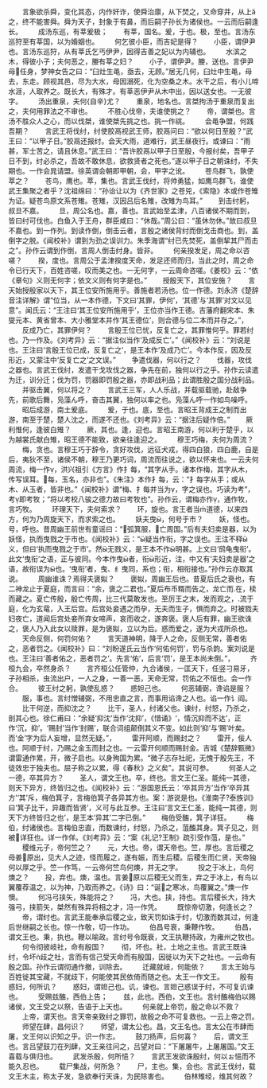 <!-- { "loadSidebar": true } -->
　　言象欲杀舜，变化其态，内作奸诈，使舜治廪，从下焚之，又命穿井，从上之，终不能害舜。舜为天子，封象于有鼻，而后嗣子孙长为诸侯也。一云而后嗣逢长。
　　成汤东巡，有莘爰极；
　　有莘，国名。爰，于也。极，至也。言汤东巡狩至有莘国，以为婚姻也。
　　何乞彼小臣，而吉妃是得？
　　小臣，谓伊尹也。言汤东巡狩，从有莘氏乞丐伊尹，因得吉善之妃以为内辅也。
　　水滨之木，得彼小子；夫何恶之，媵有莘之妇？
　　小子，谓伊尹。媵，送也。言伊尹母任身，梦神女告之曰：“臼灶生黾，亟去，无顾。”居无几何，臼灶中生黾，母去，东走。顾视其邑，尽为大水，母因溺死，化为空桑之木。水干之后，有小儿啼水涯，人取养之。既长大，有殊才。有莘恶伊尹从木中出，因以送女也。一无彼字。
　　汤出重泉，夫何{自辛}尤？
　　重泉，地名也。言桀拘汤于重泉而复出之，夫何用罪法之不审也。
　　不胜心伐帝，夫谁使挑之？
　　帝，谓桀也。言汤不胜众人之心，而以伐桀，谁使桀先挑之也。挑一作祧。
　　会黾争盟，何践吾期？
　　言武王将伐纣，纣使胶鬲视武王师，胶鬲问曰：“欲以何日至殷？”武王曰：“以甲子日。”胶鬲还报纣。会天大雨，道难行，武王昼夜行。或谏曰：“雨甚，军士苦之，请且休息。”武王曰：“吾许胶鬲以甲子日至殷，今报纣矣，吾甲子日不到，纣必杀之，吾故不敢休息，欲救贤者之死也。”遂以甲子日之朝诛纣，不失期也。一作会晁请盟。徐英谓会朝即甲朝，会，甲字之讹。
　　苍鸟群飞，孰使萃之？
　　苍鸟，鹰也。萃，集也。言武王伐纣，将帅勇猛，如鹰鸟群飞，谁使武王集聚之者乎？沈祖绵曰：“孙诒让以为《齐世家》之苍兕，《索隐》本或作苍雉为证。疑苍鸟原文系苍雉。苍雉，汉因吕后名雉，改雉为鸟耳。”
　　到击纣躬，叔旦不嘉。
　　旦，周公名也。嘉，善也。言武始至孟津，八百诸侯不期而到，皆曰纣可伐也。白鱼入于王舟，群臣咸曰：“休哉。”周公曰：“虽休勿休。”故曰叔旦不嘉也。到一作列。到读作倒，倒击云者，言殷之诸侯背纣而倒戈击商也。到，盖倒字之脱。《闻校补》谓到为劲之误训力。朱季海谓“纣已先焚死，盖倒挈其尸而击之”。孙作云谓到作倒，言周人倒击纣身。皆非。
　　何亲揆发足，周之命以咨嗟？
　　揆，度也。言周公于孟津揆度天命，发足还师而归，当此之时，周之命令已行天下，百姓咨嗟，叹而美之也。一无何字，一云周命咨嗟。《姜校》云：“依《章句》义则无何字；依文义则有何字是也。”
　　授殷天下，其位安施？
　　言天始授殷家以天下，其王位安所施用乎。善施者若汤也。位一作德。刘永济《楚辞音注详解》谓“位当，从一本作德，下文曰‘其罪，伊何’，‘其德’与‘其罪’对文以见意”。闻氏云：“王注曰‘其王位安所施用乎’，王位亦当作王德。吉藩府翻宋本、朱燮元本、黄省曾本、大小雅堂本并作‘其王德位’，则合德与位二本而并存之。”，
　　反成乃亡，其罪伊何？
　　言殷王位已忧，反复亡之，其罪惟何乎。罪若纣也。乃一作及。《刘考异》云：“据注似当作‘及成反亡’。”《闻校补》云：“刘说是也。王注曰‘言殷王位已成，反复亡之’，是王本作‘及成乃亡’。今本作反，因及反形近，又蒙注中‘反复亡之’之文误。”
　　争遣伐器，何以行之？
　　伐器，攻伐之器也。言武王伐纣，发遣干戈攻伐之器，争先在前，独何以行之乎。孙作云读遣为迁，训分迁；伐为罚，罚器即罚殷之器，亦即战利品；此谓胜殷之国分战利品。
　　并驱击翼，何以将之？
　　言武王三军，人人乐战，并载驱载驰，赴敌争先，前歌后舞，凫藻ん呼，奋击其翼，独何以率之也。凫藻ん呼一作如鸟噪呼。
　　昭后成游，南土爰底。
　　爰，于也。底，至也。言昭王背成王之制而出游，南至于楚，楚人沈之，而遂不还也。《刘考异》云：“据注后疑作倍。”
　　厥利惟何，逢彼白雉？
　　厥，其也。逢，迎也。言昭王南游，何以利于楚乎，以为越裳氏献白雉，昭王德不能致，欲亲往逢迎之。
　　穆王巧梅，夫何为周流？
　　梅，贪也。言穆王巧于辞令，贪好攻伐，远征犬戎，得四白狼，四白鹿，自是后，夷狄不至，诸侯不朝，穆王乃更巧词，周流而往说之，欲以怀来也。一云夫何周流，梅一作，洪兴祖引《方言》作扌每，“其字从手。诸本作梅，其字从木，传写误耳。每，玉名，亦非也”。《朱注》本作扌每，云：“扌每字从手；或从木、从玉者，皆非也。”《闻校补》谓“梅、扌每并当为，字之误也。巧读为考”，考即考牧；“将以考校八骏之德力故曰考牧也”。孙作云，谓梅亦作，通作牧，言巧牧。
　　环理天下，夫何索求？
　　环，旋也。言王者当道德，以来四方，何为乃周旋天下，而求索之也。
　　妖夫曳，何号于市？
　　妖，怪也。号，呼也。昔周幽王前世有童谣曰：“弧箕服，亡周国。”后有夫妇卖是器，以为妖怪，执而曳戮之于市也。《闻校补》云：“疑当作衔，字之误也。王注不释义，但曰‘执而曳戮之于市’。然无戮义，是王本不作明甚。上文曰‘鸱龟曳衔’。此文‘曳衔’之语，正与彼同。今本作曳者，衔形近，注，中又有‘夫妇卖是器’之语，故衔误为也。‘曳衔’者，曳、纟曳同，系也；衔，相衔接也。”孙作云亦取其说。
　　周幽谁诛？焉得夫褒姒？
　　褒姒，周幽王后也。昔夏后氏之衰也，有二神龙止于夏庭，而言曰：“余，褒之二君也。”夏后布币糈而告之，龙亡而在，椟而藏之。夏亡传殷，殷亡传周，比三代莫敢发也。至厉王之末，发而观之，流于庭，化为玄鼋，入王后宫。后宫处妾遇之而孕，无夫而生子，惧而弃之。时被戮夫妇夜亡，道闻后宫处妾所弃女啼声，哀而收之，遂奔褒。褒人后有罪，幽王欲诛之，褒人乃入此女以赎罪，是为褒姒，立以为后。惑而爱之，遂为犬戎所杀也。
　　天命反侧，何罚何佑？
　　言天道神明，降于人之命，反侧无常，善者佑之，恶者罚之。《闻校补》曰：“刘盼遂氏云当作‘何佑何罚’，罚与杀韵。案刘说是也。王注曰‘善者佑之，恶者罚之’。先言‘佑’，后言‘罚’，是王本尚未倒。”，
　　齐桓九会，卒然身杀？
　　言齐桓公任管仲，九合诸侯，一匡天下，任竖刁易牙，子孙相杀，虫流出户，一人之身，一善一恶，天命无常，罚佑之不恒也。会一作合。
　　彼王纣之躬，孰使乱惑？
　　惑妲己也。
　　何恶辅弼，谗谄是服？
　　服，事也。言纣憎辅弼，不用忠直之言，而事用谄谗之人也。谄一作讠阎。
　　比干何逆，而抑沈之？
　　比干，圣人，纣诸父也。谏纣，纣怒，乃杀之，剖其心也。徐仁甫曰：“余疑‘抑沈’当作‘沈抑’，《惜诵》‘，情沉抑而不达’，正作‘沉，抑’。‘赐封’当作‘封赐’，联合词组颠倒其义不变。如此则‘抑’与‘赐’叶矣。而‘金’字为后人妄增，显然无疑。”，
　　雷开阿顺，而赐封之？
　　雷开，佞人也。阿顺于纣，乃赐之金玉而封之也。一云雷开何顺而赐封金。吉城《楚辞甄微》谓雷通作累，开，微子启也。以身殉国为累。“微子志存社祀，无愧于殷先王，不徒效忠于独夫也。屈子称之以累，得《春秋》之义矣”。其说可参。
　　何圣人之一德，卒其异方？
　　圣人，谓文王也。卒，终也。言文王仁圣。能纯一其德，则天下异方，终皆归之也。《闻校补》云：“游国恩氏云：‘卒其异方’当作‘卒异其方’‘其’斥，梅伯箕子，言梅伯箕子各异其方也。案：游说是也。《淮南子?泰族训》曰‘箕子比干，异趣而皆贤’，义可与此互参。王注曰‘言文王仁圣，能纯一其德，则天下方终皆归之也’，是王本‘异其’二字已倒。”
　　梅伯受醢，箕子详狂。
　　梅伯，纣诸侯也。言梅伯忠直，而数谏纣，纣怒，乃杀之，菹醢其身。箕子见之，则被详狂也。详一作佯。《刘考异》云：“案《礼记?王制》疏引受作菹，是也。”
　　稷维元子，帝何竺之？
　　元，大也。帝，谓天帝也。竺，厚也。言后稷之母姜原出，见大人之迹，怪而履之，遂有娠，而生后稷。后稷生而仁贤，天帝独何以厚之乎。竺一作笃，一云帝何竺鸟何燠，并无之字。
　　投之于冰上，鸟何燠之？
　　投，弃也。燠，温也。言姜原以后稷无父而生，弃之于冰上，有鸟以翼覆荐温之，以为神，乃取而养之。《诗》曰：“诞之寒冰，鸟覆翼之。”燠一作懊。
　　何冯弓挟矢，殊能将之？
　　冯，大也。挟，持也。言后稷长大，持大强弓，挟箭矢，桀然有殊异将相之才，冯一作凭。
　　既惊帝切激，何逢长之？
　　帝，谓纣也。言武王能奉承后稷之业，致天罚如诛于纣，切激而数其过，何逢后世继嗣之长也。惊一作敬，切一作功。
　　伯昌号衰，秉鞭作牧。
　　伯昌，谓文王也。秉，执也。鞭以喻政。言纣号令既衰，文王执鞭持政，为雍州之牧也。
　　何令彻彼岐社，命有殷国？
　　彻，坏也。社，土地之主也。言武王既诛纣，令坏歧之社，言而有信己受天命而有殷国，因徙以为天下之社也。一云命有殷之国。孙作云谓彻通作撤，训除去。
　　迁藏就岐，何能依？
　　言太王始与百姓徙其宝藏，不就歧下，何能使其民依倚而随之也。太王一作文王。
　　殷有惑妇，何所讥？
　　惑妇，谓妲己也。讥，谏也。言妲己惑误于纣，不可复讥谏也。
　　受赐兹醢，西伯上告；
　　兹，此也。西伯，文王也。言纣醢梅伯以赐诸侯，文王受之以祭，告语于上天也。
　　何亲就上帝罚，殷之命以不救？
　　上帝，谓天也。言天帝亲致纣之罪罚，故殷之命不可复救也。一云上帝之罚。
　　师望在肆，昌何识？
　　师望，谓太公也。昌，文王名也。言太公在市肆而屠，文王何以识知之乎。识一作志。
　　鼓刀扬声，后何喜？
　　后，谓文王也。言吕望鼓刀在列肆，文王亲往问之，吕望对曰：“下屠屠牛，上屠屠国。”文王喜载与俱归也。
　　武发杀殷，何所悒？
　　言武王发欲诛殷纣，何以ぉ悒而不能久忍也。
　　载尸集战，何所急？
　　尸，主也。集，会也。言武王伐纣，载文王木主，称太子发，急欲奉行天诛，为民除害也。
　　伯林雉经，维其何故？
